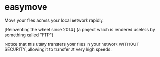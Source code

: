# easymove
Move your files across your local network rapidly.

[Reinventing the wheel since 2014.]
(a project which is rendered useless by something called "FTP")

Notice that this utility transfers your files in your network 
WITHOUT SECURITY, allowing it to transfer at very high speeds.
